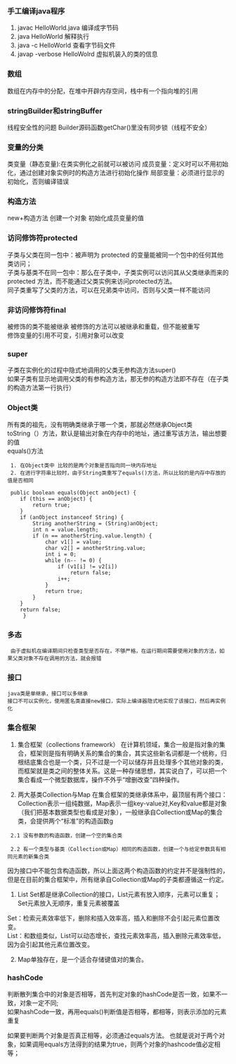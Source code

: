 ### 手工编译java程序
 1. javac HelloWorld.java  编译成字节码
 2. java HelloWorld   解释执行
 3. java -c HelloWorld 查看字节码文件
 3. javap -verbose HelloWolrd 虚拟机装入的类的信息
 
### 数组
  数组在内存中的分配，在堆中开辟内存空间，栈中有一个指向堆的引用
  
### stringBuilder和stringBuffer  
   线程安全性的问题 Builder源码函数getChar()里没有同步锁（线程不安全）
 
### 变量的分类
 类变量（静态变量):在类实例化之前就可以被访问 
 成员变量：定义时可以不用初始化，通过创建对象实例时的构造方法进行初始化操作
 局部变量：必须进行显示的初始化，否则编译错误
 
### 构造方法
 new+构造方法 创建一个对象
 初始化成员变量的值
 
### 访问修饰符protected
 
  子类与父类在同一包中：被声明为 protected 的变量能被同一个包中的任何其他类访问；  
  子类与基类不在同一包中：那么在子类中，子类实例可以访问其从父类继承而来的 protected 方法，而不能通过父类实例来访问protected方法。  
  同子类重写了父类的方法，可以在兄弟类中访问，否则与父类一样不能访问

### 非访问修饰符final

 被修饰的类不能被继承
 被修饰的方法可以被继承和重载，但不能被重写  
 修饰变量的引用不可变，引用对象可以改变
 
 
### super
 
 子类在实例化的过程中隐式地调用的父类无参构造方法super()  
 如果子类有显示地调用父类的有参构造方法，那无参的构造方法即不存在（在子类的构造方法第一行执行）
 
### Object类
  
  所有类的祖先，没有明确类继承于哪一个类，那就必然继承Object类  
  toString（）方法，默认是输出对象在内存中的地址，通过重写该方法，输出想要的值  
  equals()方法  
  
     1. 在Object类中 比较的是两个对象是否指向同一块内存地址
     2. 在进行字符串比较时，由于String类重写了equals()方法，所以比较的是内存中存放的值是否相同  
     
     public boolean equals(Object anObject) {  
        if (this == anObject) {    
            return true;                  
        }   
        if (anObject instanceof String) {  
            String anotherString = (String)anObject;   
            int n = value.length;  
            if (n == anotherString.value.length) {  
                char v1[] = value;   
                char v2[] = anotherString.value;  
                int i = 0;    
                while (n-- != 0) {  
                    if (v1[i] != v2[i])     
                        return false;             
                    i++;          
                }        
                return true;   
            }    
        }  
        return false;  
         }  
    
  ### 多态
    
     由于虚拟机在编译期间只检查类型是否存在，不够严格，在运行期间需要使用对象的方法，如果父类对象不存在调用的方法，就会报错
    
  ### 接口
  
    java类是单继承，接口可以多继承  
    接口不可以实例化，使用匿名类直接new接口，实际上编译器隐式地实现了该接口，然后再实例化
    
  ### 集合框架
   1. 集合框架（collections framework）
在计算机领域，集合一般是指对象的集合，框架则是指有明确关系的集合的集合，其实这些新名词都是一个统称，归根结底集合也是一个类，只不过是一个可以储存并且处理多个其他对象的类，而框架就是类之间的整体关系。这是一种存储思想，其实说白了，可以把一个集合看成一个微型数据库，操作不外乎“增删改查”四种操作。

   2. 两大基类Collection与Map
在集合框架的类继承体系中，最顶层有两个接口：Collection表示一组纯数据，Map表示一组key-value对,Key和value都是对象（我们把基本数据类型也看成是对象），一般继承自Collection或Map的集合类，会提供两个“标准”的构造函数g  

     2.1 没有参数的构造函数，创建一个空的集合类

     2.2 有一个类型与基类（Collection或Map）相同的构造函数，创建一个与给定参数具有相同元素的新集合类

因为接口中不能包含构造函数，所以上面这两个构造函数的约定并不是强制性的，但是在目前的集合框架中，所有继承自Collection或Map的子类都遵循这一约定。  

1. List Set都是继承Collection的接口，List元素有放入顺序，元素可以重复；Set元素放入无顺序，重复元素被覆盖    

 Set：检索元素效率低下，删除和插入效率高，插入和删除不会引起元素位置改变。  
 List：和数组类似，List可以动态增长，查找元素效率高，插入删除元素效率低，因为会引起其他元素位置改变。   

2. Map单独存在，是一个适合存储键值对的集合。

### hashCode
  判断散列集合中的对象是否相等，首先判定对象的hashCode是否一致，如果不一致，对象一定不同;  
  如果hashCode一致，再用equals()判断值是否相等，都相等，则表示添加的元素重复
    
  如果要判断两个对象是否真正相等，必须通过equals方法。
     也就是说对于两个对象，如果调用equals方法得到的结果为true，则两个对象的hashcode值必定相等；


    
     
     
